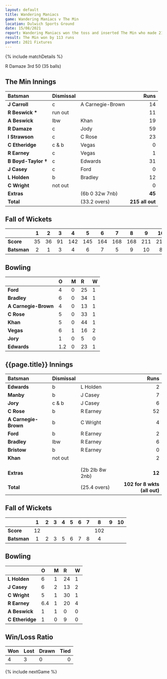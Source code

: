 ```yaml
---
layout: default
title: Wandering Maniacs
game: Wandering Maniacs v The Min
location: Dulwich Sports Ground
date: 15/08/2021
report: Wandering Maniacs won the toss and inserted The Min who made 211 all out in 33.2. Wandering Maniacs were 102 for 8 wkts (all out) in 25.4 overs
result: The Min won by 113 runs
parent: 2021 Fixtures
---
```


{% include matchDetails %}

R Damaze 3rd 50 (35 balls)

## The Min Innings

| Batsman | Dismissal | | Runs |
|:---|:---|---|---:|
| **J Carroll** | c | A Carnegie-Brown | 14 | 
| **R Beswick &#42;** | run out |  | 11 | 
| **A Beswick** | lbw | Khan | 19 | 
| **R Damaze** | c | Jody | 59 | 
| **I Strawson** | c | C Rose | 23 | 
| **C Etheridge** | c & b | Vegas | 0 |
| **R Earney** | c | Vegas | 1 | 
| **B Boyd-Taylor &#8224;** | c | Edwards | 31 | 
| **J Casey** | c | Ford | 0 |
| **L Holden** | b | Bradley | 12 | 
| **C Wright** | not out |  | 0 |  
| **Extras** | | (6b 0 32w 7nb) | **45** | 
| **Total** | | (33.2 overs) | **215 all out** | 

## Fall of Wickets

| | 1 | 2 | 3 | 4 | 5 | 6 | 7 | 8 | 9 | 10 |
|---|:---:|:---:|:---:|:---:|:---:|:---:|:---:|:---:|:---:|:---:|
| **Score** | 35 | 36 | 91 | 142 | 145 | 164 | 168 | 168 | 211 | 215 |
| **Batsman** | 2 | 1 | 3 | 4 | 6 | 7 | 5 | 9 | 10 | 8 | 

## Bowling

| | O | M | R | W |
|---|:---|:---|:---|:---|
| **Ford** | 4 | 0 | 25 | 1 | 
| **Bradley** | 6 | 0 | 34 | 1 | 
| **A Carnegie-Brown** | 4 | 0 | 13 | 1 | 
| **C Rose** | 5 | 0 | 33 | 1| 
| **Khan** | 5 | 0 | 44 | 1 |
| **Vegas** | 6 | 1 | 16 | 2 |
| **Jory** | 1 | 0 | 5 | 0 |
| **Edwards** | 1.2 | 0 | 23 | 1 |

## {{page.title}} Innings

| Batsman | Dismissal | | Runs |
|:---|:---|---|---:|
| **Edwards** | b | L Holden | 2 | 
| **Manby** | b | J Casey | 7 | 
| **Jory** | c & b | J Casey | 6 | 
| **C Rose** | b | R Earney | 52 | 
| **A Carnegie-Brown** | b | C Wright | 4 | 
| **Ford** | b  | R Earney | 2 | 
| **Bradley** | lbw | R Earney | 6 | 
| **Bristow** | b | R Earney | 0 | 
| **Khan** | not out |  | 2 | 
|  |  |  |  |
|  |  |  |  |
| **Extras** | | (2b 2lb 8w 2nb) | **12** | 
| **Total** | | (25.4 overs) | **102 for 8 wkts (all out)** | 


## Fall of Wickets

| | 1 | 2 | 3 | 4 | 5 | 6 | 7 | 8 | 9 | 10 |
|---|:---:|:---:|:---:|:---:|:---:|:---:|:---:|:---:|:---:|:---:|
| **Score** | 12 |  |  |  |  |  |  | 102 |  |  |
| **Batsman** | 1 | 2 | 3 | 5 | 6 | 7 | 8 | 4 |  |  |

## Bowling

| | O | M | R | W |
|---|:---|:---|:---|:---|
| **L Holden** | 6 | 1 | 24 | 1 | 
| **J Casey** | 6 | 2 | 13 | 2 | 
| **C Wright** | 5 | 1 | 30 | 1 |
| **R Earney** | 6.4 | 1 | 20 | 4 | 
| **A Beswick** | 1 | 1 | 0 | 0 | 
| **C Etheridge** | 1 | 0 | 9 | 0 | 

## Win/Loss Ratio

| Won | Lost | Drawn | Tied |
|:---|:---|:---|---:|
| 4 | 3 | 0 | 0 |

{% include nextGame %}